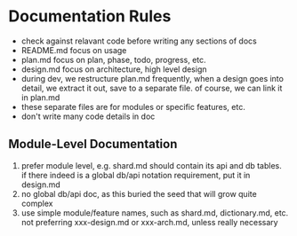 # Documentation Rules

* check against relavant code before writing any sections of docs
* README.md focus on usage
* plan.md focus on plan, phase, todo, progress, etc.
* design.md focus on architecture, high level design
* during dev, we restructure plan.md frequently, when a design goes into detail, we extract it out, save to a separate file. of course, we can link it in plan.md
* these separate files are for modules or specific features, etc.
* don't write many code details in doc

## Module-Level Documentation
1. prefer module level, e.g. shard.md should contain its api and db tables. if there indeed is a global db/api notation requirement, put it in design.md
2. no global db/api doc, as this buried the seed that will grow quite complex
3. use simple module/feature names, such as shard.md, dictionary.md, etc. not preferring xxx-design.md or xxx-arch.md, unless really necessary
